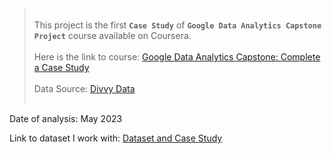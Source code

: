 > <br>This project is the first **`Case Study`** of **`Google Data Analytics Capstone Project`** course available on Coursera. <br><br>
Here is the link to course: [Google Data Analytics Capstone: Complete a Case Study](https://www.coursera.org/learn/google-data-analytics-capstone/home) <br><br>
Data Source: [Divvy Data](https://divvybikes.com/system-data)<br><br>

Date of analysis: May 2023

Link to dataset I work with: [Dataset and Case Study](https://drive.google.com/drive/folders/13MHGBREjf5W11GWylNs2XUU8n6ik6UtV?usp=sharing)
